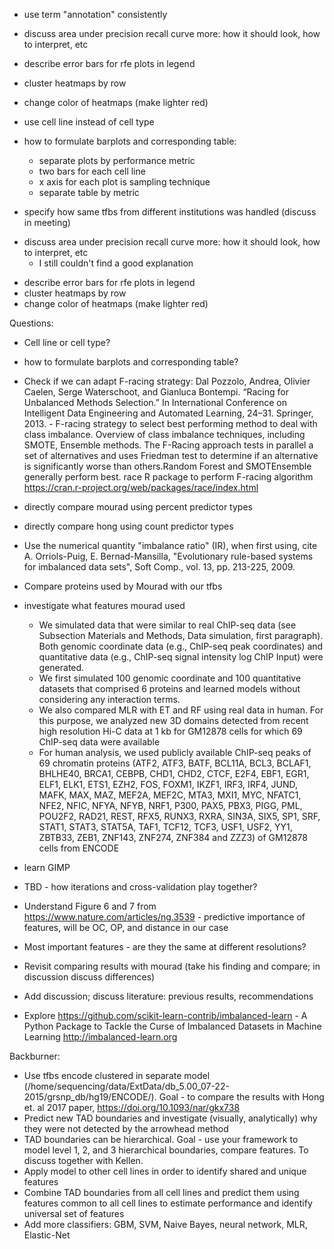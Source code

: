 

- use term "annotation" consistently
- discuss area under precision recall curve more: how it should look, how to interpret, etc
- describe error bars for rfe plots in legend
- cluster heatmaps by row
- change color of heatmaps (make lighter red)
- use cell line instead of cell type
- how to formulate barplots and corresponding table:
   + separate plots by performance metric
   + two bars for each cell line
   + x axis for each plot is sampling technique
   + separate table by metric

- specify how same tfbs from different institutions was handled (discuss in meeting)
+ discuss area under precision recall curve more: how it should look, how to interpret, etc
    - I still couldn't find a good explanation
- describe error bars for rfe plots in legend
- cluster heatmaps by row
- change color of heatmaps (make lighter red)

Questions:
- Cell line or cell type?
- how to formulate barplots and corresponding table?

- Check if we can adapt F-racing strategy: Dal Pozzolo, Andrea, Olivier Caelen, Serge Waterschoot, and Gianluca Bontempi. “Racing for Unbalanced Methods Selection.” In International Conference on Intelligent Data Engineering and Automated Learning, 24–31. Springer, 2013. - F-racing strategy to select best performing method to deal with class imbalance. Overview of class imbalance techniques, including SMOTE, Ensemble methods. The F-Racing approach tests in parallel a set of alternatives and uses Friedman test to determine if an alternative is significantly worse than others.Random Forest and SMOTEnsemble generally perform best. race R package to perform F-racing algorithm https://cran.r-project.org/web/packages/race/index.html


- directly compare mourad using percent predictor types
- directly compare hong using count predictor types
- Use the numerical quantity "imbalance ratio" (IR), when first using, cite A. Orriols-Puig, E. Bernad-Mansilla, "Evolutionary rule-based systems for imbalanced data sets", Soft Comp., vol. 13, pp. 213-225, 2009.
- Compare proteins used by Mourad with our tfbs 
- investigate what features mourad used
   * We simulated data that were similar to real ChIP-seq data (see Subsection Materials and
     Methods, Data simulation, first paragraph). Both genomic coordinate data (e.g., ChIP-seq peak
     coordinates) and quantitative data (e.g., ChIP-seq signal intensity log ChIP
     Input) were generated.
   * We first simulated 100 genomic coordinate and 100 quantitative datasets
     that comprised 6 proteins and learned models without considering any interaction terms.
   * We also compared MLR with ET and RF using real data in human. For this purpose, we analyzed new 3D domains detected from           recent high resolution Hi-C data at 1 kb for GM12878 cells for which 69 ChIP-seq data were available
   * For human analysis, we used publicly available ChIP-seq peaks of 69 chromatin proteins (ATF2, ATF3, BATF, BCL11A, BCL3,            BCLAF1, BHLHE40,       BRCA1, CEBPB, CHD1, CHD2, CTCF, E2F4, EBF1, EGR1, ELF1, ELK1, ETS1, EZH2, FOS, FOXM1, IKZF1, IRF3,          IRF4, JUND, MAFK, MAX, MAZ, MEF2A,          MEF2C, MTA3, MXI1, MYC, NFATC1, NFE2, NFIC, NFYA, NFYB, NRF1, P300, PAX5, PBX3,        PIGG, PML, POU2F2, RAD21, REST, RFX5, RUNX3, RXRA, SIN3A,      SIX5, SP1, SRF, STAT1, STAT3, STAT5A, TAF1, TCF12, TCF3, USF1,      USF2, YY1, ZBTB33, ZEB1, ZNF143, ZNF274, ZNF384 and ZZZ3) of GM12878 cells      from ENCODE 
- learn GIMP




- TBD - how iterations and cross-validation play together?

- Understand Figure 6 and 7 from https://www.nature.com/articles/ng.3539 - predictive importance of features, will be OC, OP, and distance in our case
- Most important features - are they the same at different resolutions?
- Revisit comparing results with mourad (take his finding and compare; in discussion discuss differences)
- Add discussion; discuss literature: previous results, recommendations
- Explore https://github.com/scikit-learn-contrib/imbalanced-learn - A Python Package to Tackle the Curse of Imbalanced Datasets in Machine Learning http://imbalanced-learn.org

Backburner: 

- Use tfbs encode clustered in separate model (/home/sequencing/data/ExtData/db_5.00_07-22-2015/grsnp_db/hg19/ENCODE/). Goal - to compare the results with Hong et. al 2017 paper, https://doi.org/10.1093/nar/gkx738
- Predict new TAD boundaries and investigate (visually, analytically) why they were not detected by the arrowhead method
- TAD boundaries can be hierarchical. Goal - use your framework to model level 1, 2, and 3 hierarchical boundaries, compare features. To discuss together with Kellen.
- Apply model to other cell lines in order to identify shared and unique features
- Combine TAD boundaries from all cell lines and predict them using features common to all cell lines to estimate performance and identify universal set of features
- Add more classifiers: GBM, SVM, Naive Bayes, neural network, MLR, Elastic-Net 
 